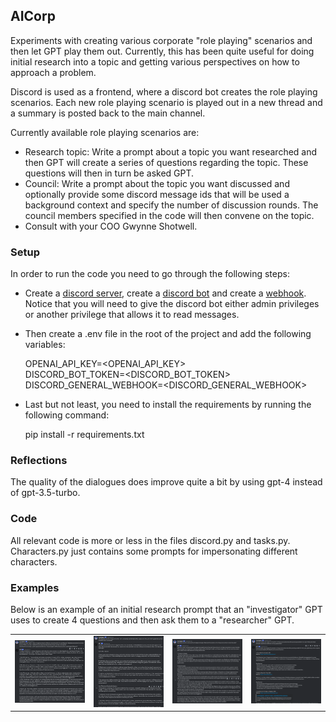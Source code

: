 ## AICorp
Experiments with creating various corporate "role playing" scenarios and then let GPT play them out. Currently, this has been quite useful for doing initial research into a topic and getting various perspectives on how to approach a problem.

Discord is used as a frontend, where a discord bot creates the role playing scenarios. Each new role playing scenario is played out in a new thread and a summary is posted back to the main channel.

Currently available role playing scenarios are:

- Research topic: Write a prompt about a topic you want researched and then GPT will create a series of questions regarding the topic. These questions will then in turn be asked GPT.
- Council: Write a prompt about the topic you want discussed and optionally provide some discord message ids that will be used a background context and specify the number of discussion rounds. The council members specified in the code will then convene on the topic.
- Consult with your COO Gwynne Shotwell.

### Setup
In order to run the code you need to go through the following steps:

- Create a [discord server](https://www.youtube.com/watch?v=Z8ND1XcUomU), create a [discord bot](https://discordpy.readthedocs.io/en/latest/discord.html) and create a [webhook](https://www.youtube.com/watch?v=fKksxz2Gdnc). Notice that you will need to give the discord bot either admin privileges or another privilege that allows it to read messages.
- Then create a .env file in the root of the project and add the following variables:

    OPENAI_API_KEY=<OPENAI_API_KEY> <br>
    DISCORD_BOT_TOKEN=<DISCORD_BOT_TOKEN> <br>
    DISCORD_GENERAL_WEBHOOK=<DISCORD_GENERAL_WEBHOOK>

- Last but not least, you need to install the requirements by running the following command:

    pip install -r requirements.txt

### Reflections
The quality of the dialogues does improve quite a bit by using gpt-4 instead of gpt-3.5-turbo. 


### Code
All relevant code is more or less in the files discord.py and tasks.py. Characters.py just contains some prompts for impersonating different characters.


### Examples
Below is an example of an initial research prompt that an "investigator" GPT uses to create 4 questions and then ask them to a "researcher" GPT.

<table><tr>
<td> <img src="./assets/img_1.png" alt="Image 1" width="250px"/> </td>
<td> <img src="./assets/img_2.png" alt="Image 2" width="250px"/> </td>
<td> <img src="./assets/img_3.png" alt="Image 2" width="250px"/> </td>
<td> <img src="./assets/img_4.png" alt="Image 2" width="250px"/> </td>
</tr></table>
